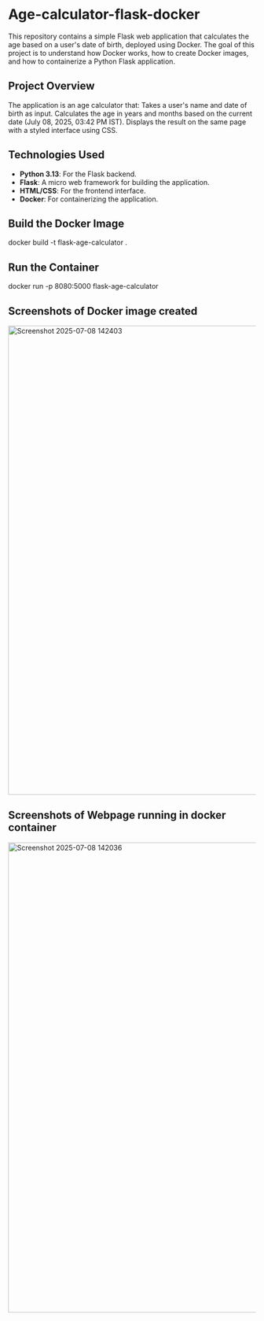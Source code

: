 # Age-calculator-flask-docker
This repository contains a simple Flask web application that calculates the age based on a user's date of birth, deployed using Docker. The goal of this project is to understand how Docker works, how to create Docker images, and how to containerize a Python Flask application.

## Project Overview
The application is an age calculator that:
Takes a user's name and date of birth as input.
Calculates the age in years and months based on the current date (July 08, 2025, 03:42 PM IST).
Displays the result on the same page with a styled interface using CSS.

## Technologies Used
- **Python 3.13**: For the Flask backend.  
- **Flask**: A micro web framework for building the application.  
- **HTML/CSS**: For the frontend interface.  
- **Docker**: For containerizing the application.


## Build the Docker Image
docker build -t flask-age-calculator .
## Run the Container
docker run -p 8080:5000 flask-age-calculator

## Screenshots of Docker image created 
<img width="954" alt="Screenshot 2025-07-08 142403" src="https://github.com/user-attachments/assets/6180cf4e-b178-4b48-8b2e-b01907e955de" />

## Screenshots of Webpage running in docker container
<img width="956" alt="Screenshot 2025-07-08 142036" src="https://github.com/user-attachments/assets/c314083f-3ba1-48c2-a6d5-3aa52e1e57cc" />
